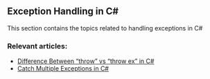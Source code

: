 ## Exception Handling in C#

This section contains the topics related to handling exceptions in C#
### Relevant articles:

- [Difference Between “throw” vs “throw ex” in C#](https://code-maze.com/difference-between-throw-vs-throwex-csharp/)
- [Catch Multiple Exceptions in C#](https://code-maze.com/csharp-catch-multiple-exceptions/)
